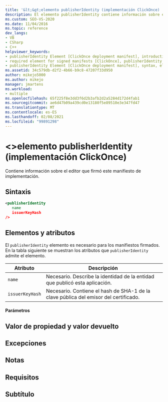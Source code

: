 ```yaml
---
title: '&lt;&gt;elemento publisherIdentity (implementación ClickOnce) | Microsoft Docs'
description: El elemento publisherIdentity contiene información sobre el publicador que firmó un manifiesto de implementación. El elemento es necesario para los manifiestos firmados.
ms.custom: SEO-VS-2020
ms.date: 11/04/2016
ms.topic: reference
dev_langs:
- VB
- CSharp
- C++
helpviewer_keywords:
- publisherIdentity Element [ClickOnce deployment manifest], introduction
- required element for signed manifests [ClickOnce], publisherIdentity Element
- publisherIdentity Element [ClickOnce deployment manifest], syntax, elements, and attributes
ms.assetid: 34c579db-d2f2-4b66-b9c8-47207f33d950
author: mikejo5000
ms.author: mikejo
manager: jmartens
ms.workload:
- multiple
ms.openlocfilehash: 65f225f8e3dd3f6d2b3afb2d2a5284d172d4fab1
ms.sourcegitcommit: ae6d47b09a439cd0e13180f5e89510e3e347fd47
ms.translationtype: MT
ms.contentlocale: es-ES
ms.lasthandoff: 02/08/2021
ms.locfileid: "99891298"
---
```

# <a name="ltpublisheridentitygt-element-clickonce-deployment"></a>&lt;&gt;elemento publisherIdentity (implementación ClickOnce)
Contiene información sobre el editor que firmó este manifiesto de implementación.

## <a name="syntax"></a>Sintaxis

```xml
<publisherIdentity
   name
   issuerKeyHash
/>
```

## <a name="elements-and-attributes"></a>Elementos y atributos
 El `publisherIdentity` elemento es necesario para los manifiestos firmados. En la tabla siguiente se muestran los atributos que `publisherIdentity` admite el elemento.

|Atributo|Descripción|
|---------------|-----------------|
|`name`|Necesario. Describe la identidad de la entidad que publicó esta aplicación.|
|`issuerKeyHash`|Necesario. Contiene el hash de SHA-1 de la clave pública del emisor del certificado.|

#### <a name="parameters"></a>Parámetros

## <a name="property-valuereturn-value"></a>Valor de propiedad y valor devuelto

## <a name="exceptions"></a>Excepciones

## <a name="remarks"></a>Notas

## <a name="requirements"></a>Requisitos

## <a name="subhead"></a>Subtítulo